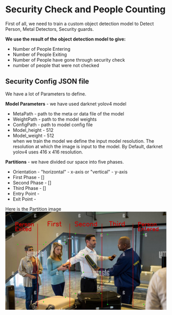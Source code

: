 # Security Check and People Counting

First of all, we need to train a custom object detection model to Detect Person, Metal Detectors, Security guards.

**We use the result of the object detection model to give:**
+ Number of People Entering
+ Number of People Exiting
+ Number of People have gone through security check
+ number of people that were not checked
## Security Config JSON file
We have a lot of Parameters to define.

**Model Parameters** - we have used darknet yolov4 model
 * MetaPath - path to the meta or data file of the model
 * WeightPath - path to the model weights
 * ConfigPath - path to model config file
 * Model_height - 512
 * Model_weight - 512   
when we train the model we define the input model resolution. The resolution at which the image is input to the model. By Default, darknet yolov4 uses 416 x 416 resolution.

**Partitions** - we have divided our space into five phases.
  * Orientation - "horizontal" - x-axis or "vertical" - y-axis
  * First Phase - []
  * Second Phase - []
  * Third Phase - []
  * Entry Point - 
  * Exit Point -

   
Here is the Partition image
![Partition image](https://github.com/sidmangla/People_Counting/blob/main/sec.jpg)
